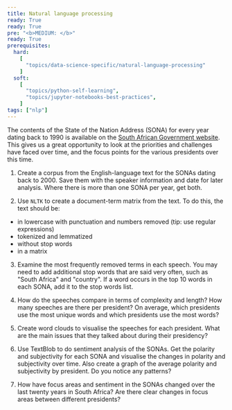 ```yaml
---
title: Natural language processing
ready: True
ready: True
pre: "<b>MEDIUM: </b>"
ready: True
prerequisites:
  hard:
    [
	  "topics/data-science-specific/natural-language-processing"
    ]
  soft:
    [
	  "topics/python-self-learning",
      "topics/jupyter-notebooks-best-practices",
    ]
tags: ["nlp"]
---
```


The contents of the State of the Nation Address (SONA) for every year dating back to 1990 is available on the [South African Government website](https://www.gov.za/state-nation-address). This gives us a great opportunity to look at the priorities and challenges have faced over time, and the focus points for the various presidents over this time.

1. Create a corpus from the English-language text for the SONAs dating back to 2000. Save them with the speaker information and date for later analysis. Where there is more than one SONA per year, get both.

2. Use `NLTK` to create a document-term matrix from the text. To do this, the text should be:
- in lowercase with punctuation and numbers removed (tip: use regular expressions)
- tokenized and lemmatized
- without stop words
- in a matrix

3. Examine the most frequently removed terms in each speech. You may need to add additional stop words that are said very often, such as "South Africa" and "country". If a word occurs in the top 10 words in each SONA, add it to the stop words list.

4. How do the speeches compare in terms of complexity and length? How many speeches are there per president? On average, which presidents use the most unique words and which presidents use the most words?

5. Create word clouds to visualise the speeches for each president. What are the main issues that they talked about during their presidency?

6. Use TextBlob to do sentiment analysis of the SONAs. Get the polarity and subjectivity for each SONA and visualise the changes in polarity and subjectivity over time. Also create a graph of the average polarity and subjectivity by president. Do you notice any patterns?

7. How have focus areas and sentiment in the SONAs changed over the last twenty years in South Africa? Are there clear changes in focus areas between different presidents?
